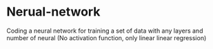 # Nerual-network
Coding a neural network for training a set of data with any layers and number of neural (No activation function, only linear linear regression)
